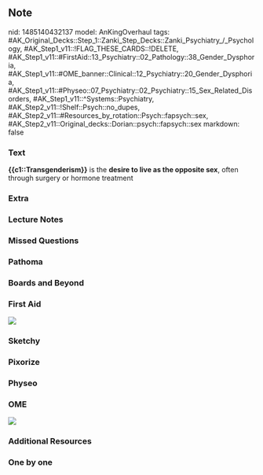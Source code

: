 ## Note
nid: 1485140432137
model: AnKingOverhaul
tags: #AK_Original_Decks::Step_1::Zanki_Step_Decks::Zanki_Psychiatry_/_Psychology, #AK_Step1_v11::!FLAG_THESE_CARDS::!DELETE, #AK_Step1_v11::#FirstAid::13_Psychiatry::02_Pathology::38_Gender_Dysphoria, #AK_Step1_v11::#OME_banner::Clinical::12_Psychiatry::20_Gender_Dysphoria, #AK_Step1_v11::#Physeo::07_Psychiatry::02_Psychiatry::15_Sex_Related_Disorders, #AK_Step1_v11::^Systems::Psychiatry, #AK_Step2_v11::!Shelf::Psych::no_dupes, #AK_Step2_v11::#Resources_by_rotation::Psych::fapsych::sex, #AK_Step2_v11::Original_decks::Dorian::psych::fapsych::sex
markdown: false

### Text
<div>
  <b>{{c1::Transgenderism}}</b> is the <b>desire to live as the
  opposite sex</b>, often through surgery or hormone treatment
</div>

### Extra


### Lecture Notes


### Missed Questions


### Pathoma


### Boards and Beyond


### First Aid
<img src="tmpOXew1X.png">

### Sketchy


### Pixorize


### Physeo


### OME
<div class="ome-widget">
  <a href=
  "https://onlinemeded.org/spa/psychiatry/gender-dysphoria/acquire?ref=anki">
  <img src="_OME_AnkiFlashcards_Lesson_3.png"></a>
</div>

### Additional Resources


### One by one

